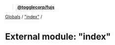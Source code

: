 > **[@togglecorp/fujs](../README.md)**

[Globals](../globals.md) / ["index"](_index_.md) /

# External module: "index"